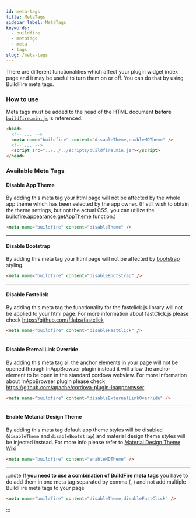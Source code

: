```yaml
---
id: meta-tags
title: MetaTags
sidebar_label: MetaTags
keywords:
  - buildfire
  - metatags
  - meta
  - tags
slug: /meta-tags
---
```


There are different functionalities which affect your plugin widget index page and it may be useful to turn them on or off. You can do that by using BuildFire meta tags.

### How to use

Meta tags must be added to the head of the HTML document **before** [`buildfire.min.js`](/docs/buildfire.js) is referenced.

```html
<head>
  <!-- ... -->
  <meta name="buildfire" content="disableTheme,enableMDTheme" />
  <!-- ... -->
  <script src="../../../scripts/buildfire.min.js"></script>
</head>
```

### Available Meta Tags

#### Disable App Theme

By adding this meta tag your html page will not be affected by the whole app theme which has been selected by the app owner. (If still wish to obtain the theme settings, but not the actual CSS, you can utilize the [buildfire.appearance.getAppTheme](/docs/appearance#getapptheme) function.)

```html
<meta name="buildfire" content="disableTheme" />
```

---

#### Disable Bootstrap

By adding this meta tag your html page will not be affected by [bootstrap](https://getbootstrap.com/docs/3.3/) styling.

```html
<meta name="buildfire" content="disableBootstrap" />
```

---

#### Disable Fastclick

By adding this meta tag the functionality for the fastclick.js library will not be applied to your html page. For more information about fastClick.js please check https://github.com/ftlabs/fastclick

```html
<meta name="buildfire" content="disableFastClick" />
```

---

#### Disable Eternal Link Override

By adding this meta tag all the anchor elements in your page will not be opened through InAppBrowser plugin instead it will allow the anchor element to be open in the standard cordova webview. For more information about InAppBrowser plugin please check https://github.com/apache/cordova-plugin-inappbrowser

```html
<meta name="buildfire" content="disableExternalLinkOverride" />
```

---

#### Enable Metarial Design Theme

By adding this meta tag default app theme styles will be disabled (`disableTheme` and `disableBootstrap`) and material design theme styles will be injected instead. For more info please refer to [Material Design Theme Wiki](/docs/Material-Design-Theme)

```html
<meta name="buildfire" content="enableMDTheme" />
```

---

:::note
**If you need to use a combination of BuildFire meta tags** you have to do add them in one meta tag separated by comma (`,`) and not add multiple BuildFire meta tags to your page

```html
<meta name="buildfire" content="disableTheme,disableFastClick" />
```
:::
